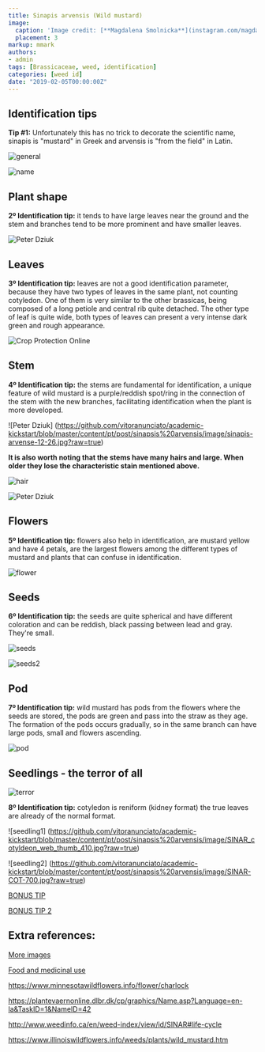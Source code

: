 ```yaml
---
title: Sinapis arvensis (Wild mustard)
image:
  caption: 'Image credit: [**Magdalena Smolnicka**](instagram.com/magdalenyphotography)'
  placement: 3
markup: mmark
authors:
- admin
tags: [Brassicaceae, weed, identification]
categories: [weed id]
date: "2019-02-05T00:00:00Z"
---
```

## Identification tips

**Tip #1:** Unfortunately this has no trick to decorate the scientific name, sinapis is "mustard" in Greek and arvensis is "from the field" in Latin.

![general](https://github.com/vitoranunciato/academic-kickstart/blob/master/content/pt/post/sinapsis%20arvensis/image/geral.jpg?raw=true)


![name](https://media.giphy.com/media/u6tK7KkCKF7W0/giphy.gif)

## Plant shape

**2º Identification tip:** it tends to have large leaves near the ground and the stem and branches tend to be more prominent and have smaller leaves.

![Peter Dziuk](https://github.com/vitoranunciato/academic-kickstart/blob/master/content/pt/post/sinapsis%20arvensis/image/sinapis-arvense-12-3.jpg?raw=true)

## Leaves

**3º Identification tip:** leaves are not a good identification parameter, because they have two types of leaves in the same plant, not counting cotyledon. One of them is very similar to the other brassicas, being composed of a long petiole and central rib quite detached. The other type of leaf is quite wide, both types of leaves can present a very intense dark green and rough appearance.


![Crop Protection Online](https://github.com/vitoranunciato/academic-kickstart/blob/master/content/pt/post/sinapsis%20arvensis/image/SINAR-EAR-700.jpg?raw=true)

## Stem

**4º Identification tip:** the stems are fundamental for identification, a unique feature of wild mustard is a purple/reddish spot/ring in the connection of the stem with the new branches, facilitating identification when the plant is more developed.

![Peter Dziuk] (https://github.com/vitoranunciato/academic-kickstart/blob/master/content/pt/post/sinapsis%20arvensis/image/sinapis-arvense-12-26.jpg?raw=true)

**It is also worth noting that the stems have many hairs and large. When older they lose the characteristic stain mentioned above.**

![hair](https://media.giphy.com/media/1wXcVnkfnEYciO7KXP/giphy.gif)

![Peter Dziuk](https://github.com/vitoranunciato/academic-kickstart/blob/master/content/pt/post/sinapsis%20arvensis/image/sinapis-arvense-12-32.jpg?raw=true)

## Flowers

**5º Identification tip:** flowers also help in identification, are mustard yellow and have 4 petals, are the largest flowers among the different types of mustard and plants that can confuse in identification.

![flower](https://github.com/vitoranunciato/academic-kickstart/blob/master/content/pt/post/sinapsis%20arvensis/image/wild_mustard1.jpg?raw=true)

## Seeds
**6º Identification tip:** the seeds are quite spherical and have different coloration and can be reddish, black passing between lead and gray. They're small.

![seeds](https://github.com/vitoranunciato/academic-kickstart/blob/master/content/pt/post/sinapsis%20arvensis/image/seeds3.jpeg?raw=true)

![seeds2](https://github.com/vitoranunciato/academic-kickstart/blob/master/content/pt/post/sinapsis%20arvensis/image/seeds2.jpeg?raw=true)

## Pod
**7º Identification tip:** wild mustard has pods from the flowers where the seeds are stored, the pods are green and pass into the straw as they age. The formation of the pods occurs gradually, so in the same branch can have large pods, small and flowers ascending.

![pod](https://github.com/vitoranunciato/academic-kickstart/blob/master/content/pt/post/sinapsis%20arvensis/image/jpgcname.jpg?raw=true)

## Seedlings - the terror of all
![terror](https://media.giphy.com/media/KmTnUKop0AfFm/giphy.gif)

**8º Identification tip:** cotyledon is reniform (kidney format) the true leaves are already of the normal format.

![seedling1] (https://github.com/vitoranunciato/academic-kickstart/blob/master/content/pt/post/sinapsis%20arvensis/image/SINAR_cotyldeon_web_thumb_410.jpg?raw=true)

![seedling2] (https://github.com/vitoranunciato/academic-kickstart/blob/master/content/pt/post/sinapsis%20arvensis/image/SINAR-COT-700.jpg?raw=true)

[BONUS TIP](https://www.youtube.com/watch?v=uj1nyJy07iU)

[BONUS TIP 2](https://www.youtube.com/watch?v=g-GJ59_8Nts)

## Extra references:
[More images](https://www.actaplantarum.org/galleria_flora/galleria1.php?aid=1908)

[Food and medicinal use](https://pfaf.org/user/Plant.aspx?LatinName=Sinapis+arvensis)

https://www.minnesotawildflowers.info/flower/charlock

https://plantevaernonline.dlbr.dk/cp/graphics/Name.asp?Language=en-la&TaskID=1&NameID=42

http://www.weedinfo.ca/en/weed-index/view/id/SINAR#life-cycle

https://www.illinoiswildflowers.info/weeds/plants/wild_mustard.htm
